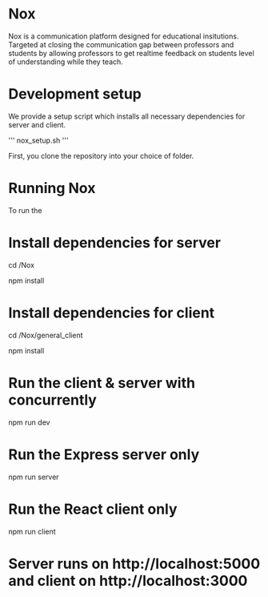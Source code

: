# Nox

Nox is a communication platform designed for educational insitutions. Targeted at closing the communication gap between professors and students by allowing professors to get realtime feedback on students level of understanding while they teach. 

# Development setup 

We provide a setup script which installs all necessary dependencies for server and client. 

'''
nox_setup.sh
'''

First, you clone the repository into your choice of folder. 

# Running Nox

To run the 




# Install dependencies for server
cd /Nox

npm install


# Install dependencies for client
cd /Nox/general_client

npm install

# Run the client & server with concurrently
npm run dev

# Run the Express server only
npm run server

# Run the React client only
npm run client

# Server runs on http://localhost:5000 and client on http://localhost:3000
